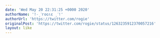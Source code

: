 ```yaml
---
date: 'Wed May 20 22:31:25 +0000 2020'
authorName: '!˗ˏˋгoɢιε ˎˊ!'
authorUrl: 'https://twitter.com/rogie'
originalPost: 'https://twitter.com/rogie/status/1263235912370057216'
layout: like
---
```

